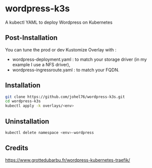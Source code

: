 # wordpress-k3s

A kubectl YAML to deploy Wordpress on Kubernetes

## Post-Installation

You can tune the prod or dev Kustomize Overlay with :
- wordpress-deployment.yaml : to match your storage driver (in my example I use a NFS driver),
- wordpress-ingressroute.yaml : to match your FQDN.

## Installation 

```bash
git clone https://github.com/johel76/wordpress-k3s.git
cd wordpress-k3s
kubectl apply -k overlays/<env>
```
## Uninstallation

```bash
kubectl delete namespace <env>-wordpress
```

## Credits

https://www.grottedubarbu.fr/wordpress-kubernetes-traefik/
